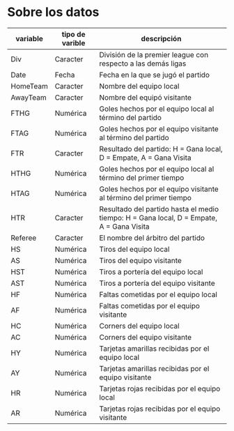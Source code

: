 # Sobre los datos

| variable | tipo de varible | descripción
|---|---|---|
| Div | Caracter | División de la premier league con respecto a las demás ligas |
| Date | Fecha | Fecha en la que se jugó el partido |
| HomeTeam | Caracter | Nombre del equipo local |
| AwayTeam | Caracter | Nombre del equipó visitante |
| FTHG | Numérica | Goles hechos por el equipo local al término del partido |
| FTAG | Numérica  | Goles hechos por el equipo visitante al término del partido  |
| FTR | Caracter | Resultado del partido: H = Gana local, D = Empate, A = Gana Visita |
| HTHG | Numérica | Goles hechos por el equipo local al término del primer tiempo |
| HTAG | Numérica | Goles hechos por el equipo visitante al término del primer tiempo |
| HTR | Caracter | Resultado del partido hasta el medio tiempo: H = Gana local, D = Empate, A = Gana Visita |
| Referee | Caracter | El nombre del árbitro del partido |
| HS | Numérica | Tiros del equipo local |
| AS | Numérica | Tiros del equipo visitante |
| HST | Numérica | Tiros a portería del equipo local |
| AST | Numérica | Tiros a portería del equipo visitante |
| HF | Numérica | Faltas cometidas por el equipo local |
| AF | Numérica  | Faltas cometidas por el equipo visitante |
| HC | Numérica  | Corners del equipo local |
| AC | Numérica  | Corners del equipo visitante |
| HY | Numérica  | Tarjetas amarillas recibidas por el equipo local |
| AY | Numérica  | Tarjetas amarillas recibidas por el equipo visitante |
| HR | Numérica  | Tarjetas rojas recibidas por el equipo local |
| AR | Numérica  | Tarjetas rojas recibidas por el equipo visitante |
